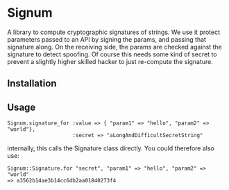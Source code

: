 Signum
======

A library to compute cryptographic signatures of strings. We use it protect
parameters passed to an API by signing the params, and passing that signature
along. On the receiving side, the params are checked against the signature to
detect spoofing. Of course this needs some kind of secret to prevent a slightly
higher skilled hacker to just re-compute the signature.

Installation
------------

Usage
-----

    Signum.signature_for :value => { "param1" => "hello", "param2" => "world"},
                         :secret => "aLongAndDifficultSecretString"

internally, this calls the Signature class directly. You could therefore also
use:

    Signum::Signature.for "secret", "param1" => "hello", "param2" => "world"
    => a3562b14ae3b14cc6db2aa01840273f4
